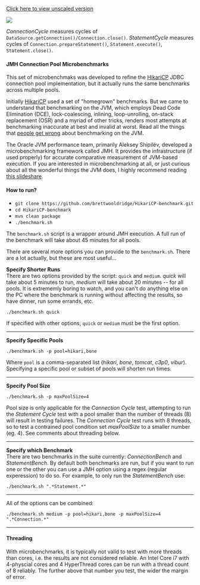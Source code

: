 [Click here to view unscaled version](https://github.com/brettwooldridge/HikariCP-benchmark/blob/master/README.md)

![](http://github.com/brettwooldridge/HikariCP/wiki/Benchmarks.png)

*ConnectionCycle* measures cycles of ``DataSource.getConnection()/Connection.close()``. *StatementCycle* measures cycles of ``Connection.prepareStatement()``, ``Statement.execute()``, ``Statement.close()``.

#### JMH Connection Pool Microbenchmarks

This set of microbenchmaks was developed to refine the [HikariCP](https://github.com/brettwooldridge/HikariCP) JDBC connection pool implementation, but it actually runs the same benchmarks across multiple pools.

Initially [HikariCP](https://github.com/brettwooldridge/HikariCP) used a set of "homegrown" benchmarks.  But we came to understand that benchmarking on the JVM, which employs Dead Code Elimination (DCE), lock-coalescing, inlining, loop-unrolling, on-stack replacement (OSR) and a myriad of other tricks, renders most attempts at benchmarking inaccurate at best and invalid at worst.  Read all the things that [people get wrong](https://groups.google.com/forum/#!msg/mechanical-sympathy/m4opvy4xq3U/7lY8x8SvHgwJ) about benchmarking on the JVM.

The Oracle JVM performance team, primarily Aleksey Shipilёv, developed a microbenchmarking framework called JMH. It provides the infrastructure (if used properly) for accurate comparative measurement of JVM-based execution.  If you are interested in microbenchmarking at all, or just curious about all the wonderful things the JVM does, I highly recommend reading [this slideshare](http://www.slideshare.net/ConstantineNosovsky/nosovsky-java-microbenchmarking).

#### How to run?
 * ``git clone https://github.com/brettwooldridge/HikariCP-benchmark.git``
 * ``cd HikariCP-benchmark``
 * ``mvn clean package``
 * ``./benchmark.sh``

The ``benchmark.sh`` script is a wrapper around JMH execution.  A full run of the benchmark will take about 45 minutes for all pools.

There are several more options you can provide to the ``benchmark.sh``.  There are a lot actually, but these are most useful...

**Specify Shorter Runs**<br/>
There are two options provided by the script: ``quick`` and ``medium``.  *quick* will take about 5 minutes to run, *medium* will take about 20 minutes -- for all pools.  It is extrememly boring to watch, and you can't do anything else on the PC where the benchmark is running without affecting the results, so have dinner, run some errands, etc.
```
./benchmark.sh quick
```
If specified with other options, ``quick`` or ``medium`` must be the first option.

-----------------------------------------------------------

**Specify Specific Pools**<br/>
```
./benchmark.sh -p pool=hikari,bone
```
Where ``pool`` is a comma-separated list (*hikari*, *bone*, *tomcat*, *c3p0*, *vibur*).  Specifying a specific pool or subset of pools will shorten run times.

-----------------------------------------------------------

**Specify Pool Size**<br/>
```
./benchmark.sh -p maxPoolSize=4
```
Pool size is only applicable for the *Connection Cycle* test, attempting to run the *Statement Cycle* test with a pool smaller than the number of threads (8) will result in testing failures.  The *Connection Cycle* test runs with 8 threads, so to test a contrained pool condition set *maxPoolSize* to a smaller number (eg. 4).  See comments about threading below.

-----------------------------------------------------------
**Specify which Benchmark**<br/>
There are two benchmarks in the suite currently: *ConnectionBench* and *StatementBench*.  By default both benchmarks are run, but if you want to run one or the other you can use a JMH option using a regex (regular experession) to do so.  For example, to only run the *StatementBench* use:
```
./benchmark.sh ".*Statement.*"
```

-----------------------------------------------------------

All of the options can be combined:
```
./benchmark.sh medium -p pool=hikari,bone -p maxPoolSize=4 ".*Connection.*"
```
-----------------------------------------------------------
#### Threading
With microbenchmarks, it is typically not valid to test with more threads than cores, i.e. the results are not considered reliable.  An Intel Core i7 with 4-physcial cores and 4 HyperThread cores can be run with a thread count of 8 reliably.  The further above that number you test, the wider the margin of error.

